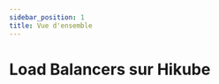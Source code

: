 ```yaml
---
sidebar_position: 1
title: Vue d'ensemble
---
```


# Load Balancers sur Hikube

<!-- TODO: Contenu à rédiger --> 